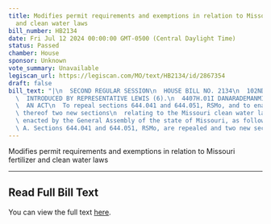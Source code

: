 ```yaml
---
title: Modifies permit requirements and exemptions in relation to Missouri fertilizer
  and clean water laws
bill_number: HB2134
date: Fri Jul 12 2024 00:00:00 GMT-0500 (Central Daylight Time)
status: Passed
chamber: House
sponsor: Unknown
vote_summary: Unavailable
legiscan_url: https://legiscan.com/MO/text/HB2134/id/2867354
draft: false
bill_text: "|\n  SECOND REGULAR SESSION\n  HOUSE BILL NO. 2134\n  102ND GENERAL ASSEMBLY\n\
  \  INTRODUCED BY REPRESENTATIVE LEWIS (6).\n  4407H.01I DANARADEMANMILLER,ChiefClerk\n\
  \  AN ACT\n  To repeal sections 644.041 and 644.051, RSMo, and to enact in lieu\
  \ thereof two new sections\n  relating to the Missouri clean water law.\n  Be it\
  \ enacted by the General Assembly of the state of Missouri, as follows:\n  Section\
  \ A. Sections 644.041 and 644.051, RSMo, are repealed and two new sections"
---
```

Modifies permit requirements and exemptions in relation to Missouri fertilizer and clean water laws

---

## Read Full Bill Text

You can view the full text [here](https://legiscan.com/MO/text/HB2134/id/2867354).
